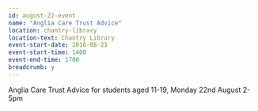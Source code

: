```yaml
---
id: august-22-event
name: "Anglia Care Trust Advice"
location: chantry-library
location-text: Chantry Library
event-start-date: 2016-08-23
event-start-time: 1400
event-end-time: 1700
breadcrumb: y
---
```


Anglia Care Trust Advice for students aged 11-19, Monday 22nd August 2-5pm

